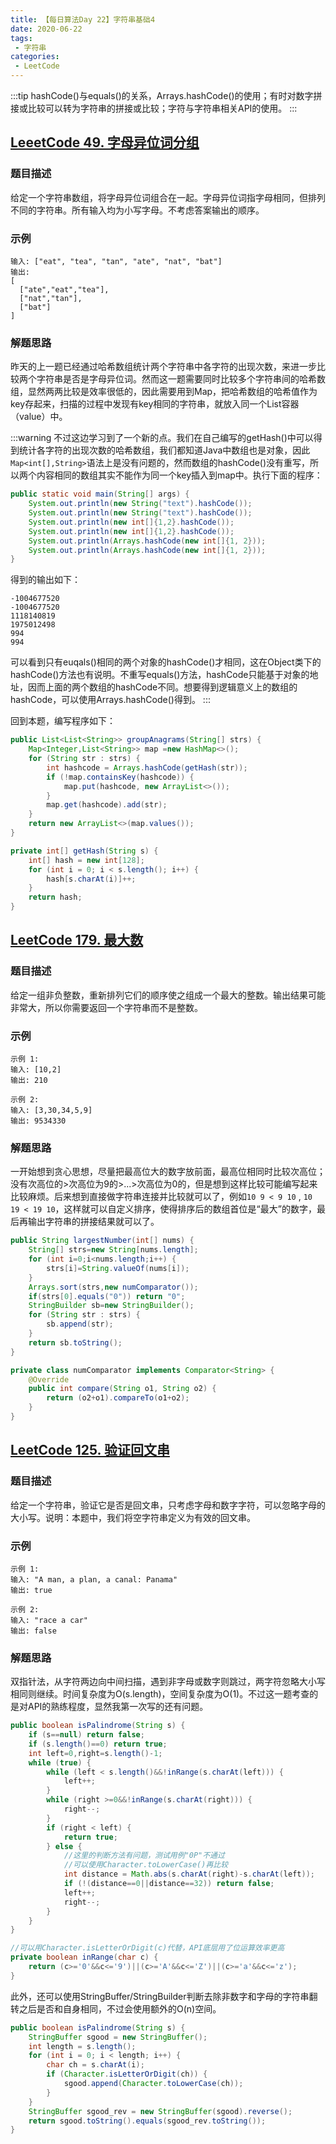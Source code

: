 ```yaml
---
title: 【每日算法Day 22】字符串基础4
date: 2020-06-22
tags:
 - 字符串
categories:
 - LeetCode
---
```

:::tip
hashCode()与equals()的关系，Arrays.hashCode()的使用；有时对数字拼接或比较可以转为字符串的拼接或比较；字符与字符串相关API的使用。
:::
<!-- more -->

## [LeeetCode 49. 字母异位词分组](https://leetcode-cn.com/problems/group-anagrams/)

### 题目描述
给定一个字符串数组，将字母异位词组合在一起。字母异位词指字母相同，但排列不同的字符串。所有输入均为小写字母。不考虑答案输出的顺序。

### 示例
```
输入: ["eat", "tea", "tan", "ate", "nat", "bat"]
输出:
[
  ["ate","eat","tea"],
  ["nat","tan"],
  ["bat"]
]
```

### 解题思路
昨天的上一题已经通过哈希数组统计两个字符串中各字符的出现次数，来进一步比较两个字符串是否是字母异位词。然而这一题需要同时比较多个字符串间的哈希数组，显然两两比较是效率很低的，因此需要用到Map，把哈希数组的哈希值作为key存起来，扫描的过程中发现有key相同的字符串，就放入同一个List容器（value）中。

:::warning
不过这边学习到了一个新的点。我们在自己编写的getHash()中可以得到统计各字符的出现次数的哈希数组，我们都知道Java中数组也是对象，因此`Map<int[],String>`语法上是没有问题的，然而数组的hashCode()没有重写，所以两个内容相同的数组其实不能作为同一个key插入到map中。执行下面的程序：

```java
public static void main(String[] args) {
    System.out.println(new String("text").hashCode());
    System.out.println(new String("text").hashCode());
    System.out.println(new int[]{1,2}.hashCode());
    System.out.println(new int[]{1,2}.hashCode());
    System.out.println(Arrays.hashCode(new int[]{1, 2}));
    System.out.println(Arrays.hashCode(new int[]{1, 2}));
}
```
得到的输出如下：
```
-1004677520
-1004677520
1118140819
1975012498
994
994
```
可以看到只有euqals()相同的两个对象的hashCode()才相同，这在Object类下的hashCode()方法也有说明。不重写equals()方法，hashCode只能基于对象的地址，因而上面的两个数组的hashCode不同。想要得到逻辑意义上的数组的hashCode，可以使用Arrays.hashCode()得到。
:::

回到本题，编写程序如下：
```java
public List<List<String>> groupAnagrams(String[] strs) {
    Map<Integer,List<String>> map =new HashMap<>();
    for (String str : strs) {
        int hashcode = Arrays.hashCode(getHash(str));
        if (!map.containsKey(hashcode)) {
            map.put(hashcode, new ArrayList<>());
        }
        map.get(hashcode).add(str);
    }
    return new ArrayList<>(map.values());
}

private int[] getHash(String s) {
    int[] hash = new int[128];
    for (int i = 0; i < s.length(); i++) {
        hash[s.charAt(i)]++;
    }
    return hash;
}
```

## [LeetCode 179. 最大数](https://leetcode-cn.com/problems/largest-number/)

### 题目描述
给定一组非负整数，重新排列它们的顺序使之组成一个最大的整数。输出结果可能非常大，所以你需要返回一个字符串而不是整数。

### 示例
```
示例 1:
输入: [10,2]
输出: 210

示例 2:
输入: [3,30,34,5,9]
输出: 9534330
```

### 解题思路
一开始想到贪心思想，尽量把最高位大的数字放前面，最高位相同时比较次高位；没有次高位的>次高位为9的>...>次高位为0的，但是想到这样比较可能编写起来比较麻烦。后来想到直接做字符串连接并比较就可以了，例如`10 9 < 9 10` , `10 19 < 19 10`，这样就可以自定义排序，使得排序后的数组首位是“最大”的数字，最后再输出字符串的拼接结果就可以了。

```java
public String largestNumber(int[] nums) {
    String[] strs=new String[nums.length];
    for (int i=0;i<nums.length;i++) {
        strs[i]=String.valueOf(nums[i]);
    }
    Arrays.sort(strs,new numComparator());
    if(strs[0].equals("0")) return "0";
    StringBuilder sb=new StringBuilder();
    for (String str : strs) {
        sb.append(str);
    }
    return sb.toString();
}

private class numComparator implements Comparator<String> {
    @Override
    public int compare(String o1, String o2) {
        return (o2+o1).compareTo(o1+o2);
    }
}
```

## [LeetCode 125. 验证回文串](https://leetcode-cn.com/problems/valid-palindrome/)

### 题目描述
给定一个字符串，验证它是否是回文串，只考虑字母和数字字符，可以忽略字母的大小写。说明：本题中，我们将空字符串定义为有效的回文串。

### 示例
```
示例 1:
输入: "A man, a plan, a canal: Panama"
输出: true

示例 2:
输入: "race a car"
输出: false
```

### 解题思路
双指针法，从字符两边向中间扫描，遇到非字母或数字则跳过，两字符忽略大小写相同则继续。时间复杂度为O(s.length)，空间复杂度为O(1)。不过这一题考查的是对API的熟练程度，显然我第一次写的还有问题。
```java
public boolean isPalindrome(String s) {
    if (s==null) return false;
    if (s.length()==0) return true;
    int left=0,right=s.length()-1;
    while (true) {
        while (left < s.length()&&!inRange(s.charAt(left))) {
            left++;
        }
        while (right >=0&&!inRange(s.charAt(right))) {
            right--;
        }
        if (right < left) {
            return true;
        } else {
            //这里的判断方法有问题，测试用例"0P"不通过
            //可以使用Character.toLowerCase()再比较
            int distance = Math.abs(s.charAt(right)-s.charAt(left));
            if (!(distance==0||distance==32)) return false;
            left++;
            right--;
        }
    }
}

//可以用Character.isLetterOrDigit(c)代替，API底层用了位运算效率更高
private boolean inRange(char c) {
    return (c>='0'&&c<='9')||(c>='A'&&c<='Z')||(c>='a'&&c<='z');
}
```

此外，还可以使用StringBuffer/StringBuilder判断去除非数字和字母的字符串翻转之后是否和自身相同，不过会使用额外的O(n)空间。
```java
public boolean isPalindrome(String s) {
    StringBuffer sgood = new StringBuffer();
    int length = s.length();
    for (int i = 0; i < length; i++) {
        char ch = s.charAt(i);
        if (Character.isLetterOrDigit(ch)) {
            sgood.append(Character.toLowerCase(ch));
        }
    }
    StringBuffer sgood_rev = new StringBuffer(sgood).reverse();
    return sgood.toString().equals(sgood_rev.toString());
}
```